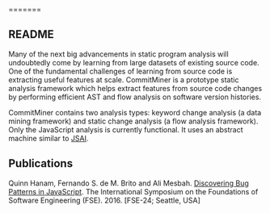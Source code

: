 =======
## README ##

Many of the next big advancements in static program analysis will undoubtedly come by learning from large datasets of existing source code. One of the fundamental challenges of learning from source code is extracting useful features at scale. CommitMiner is a prototype static analysis framework which helps extract features from source code changes by performing efficient AST and flow analysis on software version histories.

CommitMiner contains two analysis types: keyword change analysis (a data mining framework) and static change analysis (a flow analysis framework). Only the JavaScript analysis is currently functional. It uses an abstract machine similar to [JSAI](https://www.cs.ucsb.edu/~benh/research/papers/kashyap14jsai.pdf).

## Publications ##

Quinn Hanam, Fernando S. de M. Brito and Ali Mesbah. [Discovering Bug Patterns in JavaScript](http://ece.ubc.ca/~qhanam/fse_2016_hanam.pdf). The International Symposium on the Foundations of Software Engineering (FSE). 2016. [FSE-24; Seattle, USA]
